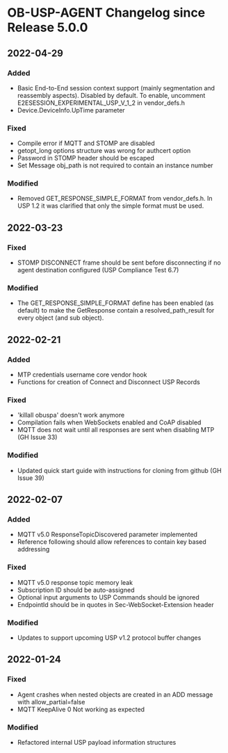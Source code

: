 # OB-USP-AGENT Changelog since Release 5.0.0

## 2022-04-29

### Added
- Basic End-to-End session context support (mainly segmentation and reassembly aspects). Disabled by default. To enable, uncomment E2ESESSION_EXPERIMENTAL_USP_V_1_2 in vendor_defs.h
- Device.DeviceInfo.UpTime parameter

### Fixed
- Compile error if MQTT and STOMP are disabled
- getopt_long options structure was wrong for authcert option
- Password in STOMP header should be escaped
- Set Message obj_path is not required to contain an instance number

### Modified
- Removed GET_RESPONSE_SIMPLE_FORMAT from vendor_defs.h. In USP 1.2 it was clarified that only the simple format must be used.


## 2022-03-23

### Fixed
- STOMP DISCONNECT frame should be sent before disconnecting if no agent destination configured (USP Compliance Test 6.7)

### Modified
- The GET_RESPONSE_SIMPLE_FORMAT define has been enabled (as default) to make the GetResponse contain a resolved_path_result for every object (and sub object).



## 2022-02-21

### Added
- MTP credentials username core vendor hook
- Functions for creation of Connect and Disconnect USP Records

### Fixed
- 'killall obuspa' doesn't work anymore
- Compilation fails when WebSockets enabled and CoAP disabled
- MQTT does not wait until all responses are sent when disabling MTP (GH Issue 33)

### Modified
- Updated quick start guide with instructions for cloning from github (GH Issue 39)



## 2022-02-07

### Added
- MQTT v5.0 ResponseTopicDiscovered parameter implemented
- Reference following should allow references to contain key based addressing

### Fixed
- MQTT v5.0 response topic memory leak
- Subscription ID should be auto-assigned
- Optional input arguments to USP Commands should be ignored
- EndpointId should be in quotes in Sec-WebSocket-Extension header

### Modified
- Updates to support upcoming USP v1.2 protocol buffer changes



## 2022-01-24

### Fixed
- Agent crashes when nested objects are created in an ADD message with allow_partial=false
- MQTT KeepAlive 0 Not working as expected

### Modified
- Refactored internal USP payload information structures





